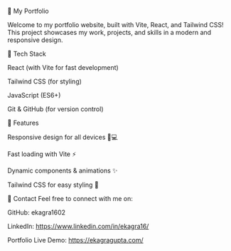 🌟 My Portfolio


Welcome to my portfolio website, built with Vite, React, and Tailwind CSS! This project showcases my work, projects, and skills in a modern and responsive design.

🚀 Tech Stack

React (with Vite for fast development)

Tailwind CSS (for styling)

JavaScript (ES6+)

Git & GitHub (for version control)


📌 Features

Responsive design for all devices 📱💻

Fast loading with Vite ⚡

Dynamic components & animations ✨

Tailwind CSS for easy styling 🎨


📩 Contact
Feel free to connect with me on:

GitHub: ekagra1602

LinkedIn: https://www.linkedin.com/in/ekagra16/

Portfolio Live Demo: https://ekagragupta.com/